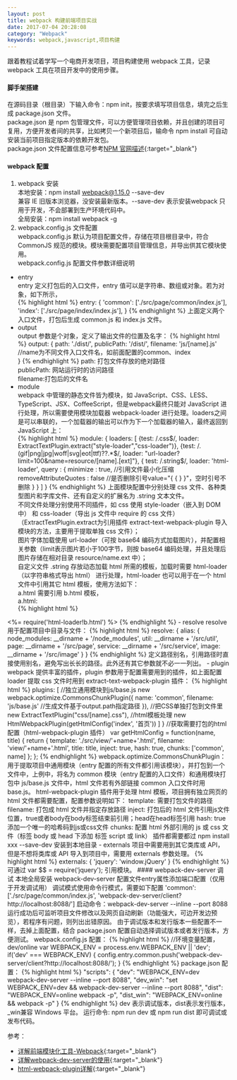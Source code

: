 ```yaml
---
layout: post
title: webpack 构建前端项目实战
date: 2017-07-04 20:28:08
category: "Webpack"
keywords: webpack,javascript,项目构建
---
```


跟着教程试着学写一个电商开发项目，项目构建使用 webpack 工具，记录 webpack 工具在项目开发中的使用步骤。

#### 脚手架搭建  
在源码目录（根目录）下输入命令：npm init，按要求填写项目信息，填完之后生成 package.json 文件。  
package.json 是 npm 包管理文件，可以方便管理项目依赖，并且创建的项目可复用，方便开发者间的共享，比如拷贝一个新项目后，输命令 npm install 可自动安装当前项目指定版本的依赖开发包。  
package.json 文件配置信息可参考[NPM 官网描述](https://docs.npmjs.com/getting-started/using-a-package.json){:target="_blank"}  
#### webpack 配置  
1. webpack 安装  
本地安装：npm install webpack@1.15.0 --save-dev  
兼容 IE 旧版本浏览器，没安装最新版本。--save-dev 表示安装webpack 只用于开发，不会部署到生产环境代码中。  
全局安装：npm install webpack -g  
2. webpack.config.js 文件配置  
webpack.config.js 默认为项目配置文件，存储在项目根目录中，符合 CommonJS 规范的模块。模块需要配置项目管理信息，并导出供其它模块使用。  
webpack.config.js 配置文件参数详细说明  
- entry  
entry 定义打包后的入口文件，entry 值可以是字符串、数组或对象。若为对象，如下所示，  
{% highlight html %}
entry: {
	'common': ['./src/page/common/index.js'],
	'index': ['./src/page/index/index.js'],
}
{% endhighlight %}
上面定义两个入口文件，打包后生成 common.js 和 index.js 文件。  
- output  
output 参数是个对象，定义了输出文件的位置及名字：
{% highlight html %}
output: {
	path: './dist/',
	publicPath: '/dist/',
	filename: 'js/[name].js'  //name为不同文件入口文件名，如前面配置的common、index  
}
{% endhighlight %}
  path: 打包文件存放的绝对路径   
  publicPath: 网站运行时的访问路径  
  filename:打包后的文件名  
- module  
webpack 中管理的静态文件皆为模块，如 JavaScript、CSS、LESS、TypeScript、JSX、CoffeeScript，但是webpack最终只能对 JavaScript 进行处理，所以需要使用模块加载器 webpack-loader 进行处理。loaders之间是可以串联的，一个加载器的输出可以作为下一个加载器的输入，最终返回到 JavaScript 上：  
{% highlight html %}
module: {
	loaders: [
		{test: /\.css$/, loader: ExtractTextPlugin.extract("style-loader","css-loader")},
		{test: /\.(gif|png|jpg|woff|svg|eot|ttf)\??.*$/, loader: "url-loader?limit=100&name=resource/[name].[ext]"},
		{
            test: /\.string$/, 
            loader: 'html-loader',
            query : {
                minimize : true,  //引用文件最小化压缩
                removeAttributeQuotes : false  //是否删除引号value="{ { } }"，空时引号不删除
            }
        }
	]
}
{% endhighlight %}
上面模块配置中分别处理 css 文件、各种类型图片和字库文件、还有自定义的扩展名为 .string 文本文件。  
不同文件处理分别使用不同插件，如 css 使用 style-loader（嵌入到 DOM 中） 和 css-loader（导出 js 文件中 require 的 css 文件）（ExtractTextPlugin.extract为引用插件 extract-text-webpack-plugin 导入模块的方法，主要用于提取单独 css 文件）；  
图片字体加载使用 url-loader（可按 base64 编码方式加载图片），并配置相关参数（limit表示图片若小于100字节，则按 base64 编码处理，并且处理后图片存储在相对目录 resource/name.ext 中）；  
自定义文件 .string 存放动态加载 html 所需的模板，加载时需要 html-loader（以字符串格式导出 html） 进行处理，html-loader 也可以用于在一个 html 文件中引用其它 html 模板，使用方法如下：  
a.html 需要引用 b.html 模板，  
a.html:  
{% highlight html %}
<!DOCTYPE html>
<html lang="en">
    <%= require('html-loader!b.html') %>
    <body>
    </body>
</html>
{% endhighlight %}  
- resolve  
resolve 用于配置项目中目录与文件：  
{% highlight html %}
resolve: {
	alias: {
		node_modules: __dirname + '/node_modules',
		util: __dirname + '/src/util',
		page: __dirname + '/src/page',
		service: __dirname + '/src/service',
		image: __dirname + '/src/image'
	}
}
{% endhighlight %}
定义路径别名，引用路径时直接使用别名，避免写出长长的路径。此外还有其它参数就不必一一列出。  
- plugin  
webpack 提供丰富的插件，plugin 参数用于配置需要用到的插件，如上面配置 loader 提取 css 文件时用到 extract-text-webpack-plugin 插件：
{% highlight html %}
plugins: [
		//独立通用模块到js/base.js
		new webpack.optimize.CommonsChunkPlugin({
			name: 'common',
			filename: 'js/base.js'  //生成文件基于output.path指定路径
		}),
		//把CSS单独打包到文件里
		new ExtractTextPlugin("css/[name].css"),
		//html模板处理
		new HtmlWebpackPlugin(getHtmlConfig('index', '首页'))
	]
}
//获取需要打包的html配置（html-webpack-plugin 插件）
var getHtmlConfig = function(name, title) {
	return {
			template: './src/view/'+name+'.html',
			filename: 'view/'+name+'.html',
			title: title,
			inject: true,
			hash: true,
			chunks: ['common', name]
		};
};
{% endhighlight %}
webpack.optimize.CommonsChunkPlugin：用于提取项目中通用模块（entry 配置的所有文件都引用该模块），并打包到一个文件中，上例中，将名为 common 模块（entry 配置的入口文件）和通用模块打包中 js/base.js 文件中，html 文件若有外部链接 common 入口文件时用 base.js。  
html-webpack-plugin 插件用于处理 html 模板，项目拥有独立网页的 html 文件都需要配置，配置参数说明如下：  
template: 需要打包文件的路径  
filename: 打包成 html 文件并指定存放路径  
inject: 打包后的 html 文件引用js文件位置，true或者body在body标签结束前引用；head在head标签引用  
hash: true添加一个唯一的哈希码到js或css文件  
chunks: 配置 html 外部引用的 js 或 css 文件（标签 body 或 head 下添加 标签 script 或 link）  
插件都需要都过 npm install xxx --save-dev 安装到本地目录  
- externals  
项目中需要用到其它类库或 API，但是不想将类库或 API 导入到项目中，需要用 externals 参数处理。 
{% highlight html %}
externals: {
	'jquery': 'window.jQuery'
}
{% endhighlight %}
可通过 var $$ = require(‘jquery'); 引用模块。
#### webpack-dev-server 调试  
本地全局安装 webpack-dev-server  
配置文件entry属性添加端口配置（仅用于开发调试用）  
调试模式使用命令行模式，需要如下配置  
'common': ['./src/page/common/index.js', 'webpack-dev-server/client?http://localhost:8088/']  
启动命令：webpack-dev-server --inline --port 8088  
运行成功后可监听项目文件修改以及网页自动刷新（功能强大，可边开发边预览），若程序有问题，则列出出错原因。  
由于调试版本和发行版本一些配置不一样，去掉上面配置，结合 package.json 配置自动选择调试版本或者发行版本，方便测试。  
webpack.config.js 配置：  
{% highlight html %}
//环境变量配置，dev/online
var WEBPACK_ENV = process.env.WEBPACK_ENV || 'dev';
if('dev' === WEBPACK_ENV) {
	config.entry.common.push('webpack-dev-server/client?http://localhost:8088/');
}
{% endhighlight %}
package.json 配置：
{% highlight html %}
"scripts": {
	"dev": "WEBPACK_ENV=dev webpack-dev-server --inline --port 8088",
	"dev_win": "set WEBPACK_ENV=dev && webpack-dev-server --inline --port 8088",
	"dist": "WEBPACK_ENV=online webpack -p",
	"dist_win": "WEBPACK_ENV=online && webpack -p"
}
{% endhighlight %}
dev 表示调试版本，dist表示发行版本，_win兼容 Windows 平台。  
运行命令: npm run dev 或 npm run dist 即可调试或发布代码。  

参考：  
- [详解前端模块化工具-Webpack](https://github.com/dwqs/blog/issues/21){:target="_blank"}
- [详解webpack-dev-server的使用](https://segmentfault.com/a/1190000006964335){:target="_blank"}
- [html-webpack-plugin详解](http://www.cnblogs.com/wonyun/p/6030090.html){:target="_blank"}

